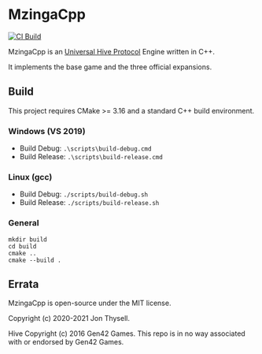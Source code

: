 # MzingaCpp #

[![CI Build](https://github.com/jonthysell/MzingaCpp/actions/workflows/ci.yml/badge.svg)](https://github.com/jonthysell/MzingaCpp/actions/workflows/ci.yml)

MzingaCpp is an [Universal Hive Protocol](https://github.com/jonthysell/Mzinga/wiki/UniversalHiveProtocol) Engine written in C++.

It implements the base game and the three official expansions.

## Build ##

This project requires CMake >= 3.16 and a standard C++ build environment.

### Windows (VS 2019) ###

* Build Debug: `.\scripts\build-debug.cmd`
* Build Release: `.\scripts\build-release.cmd`

### Linux (gcc) ###

* Build Debug: `./scripts/build-debug.sh`
* Build Release: `./scripts/build-release.sh`

### General ###

```
mkdir build
cd build
cmake ..
cmake --build .
```

## Errata ##

MzingaCpp is open-source under the MIT license.

Copyright (c) 2020-2021 Jon Thysell.

Hive Copyright (c) 2016 Gen42 Games. This repo is in no way associated with or endorsed by Gen42 Games.
